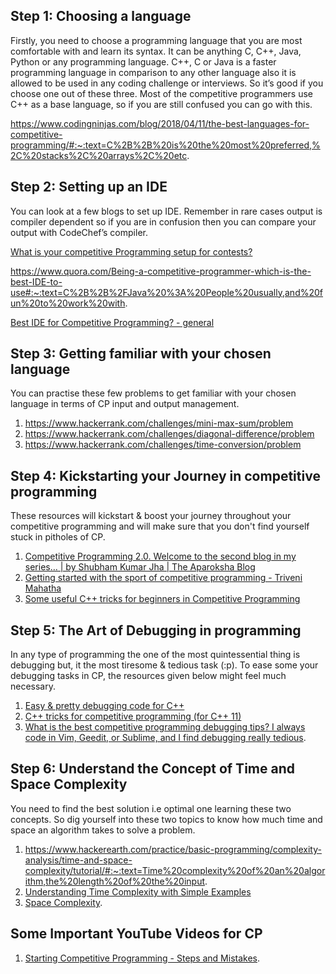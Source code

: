 
## Step 1: Choosing a language
Firstly, you need to choose a programming language that you are most comfortable with and learn its syntax. It can be anything C, C++, Java, Python or any programming language. C++, C or Java is a faster programming language in comparison to any other language also it is allowed to be used in any coding challenge or interviews. So it’s good if you choose one out of these three. Most of the competitive programmers use C++ as a base language, so if you are still confused you can go with this.

https://www.codingninjas.com/blog/2018/04/11/the-best-languages-for-competitive-programming/#:~:text=C%2B%2B%20is%20the%20most%20preferred,%2C%20stacks%2C%20arrays%2C%20etc.

## Step 2: Setting up an IDE
You can look at a few blogs to set up IDE. Remember in rare cases output is compiler dependent so if you are in confusion then you can compare your output with CodeChef’s compiler.

[What is your competitive Programming setup for contests?](https://codeforces.com/blog/entry/68025)

https://www.quora.com/Being-a-competitive-programmer-which-is-the-best-IDE-to-use#:~:text=C%2B%2B%2FJava%20%3A%20People%20usually,and%20fun%20to%20work%20with.

[Best IDE for Competitive Programming? - general](https://discuss.codechef.com/t/best-ide-for-competitive-programming/54541)


## Step 3: Getting familiar with your chosen language
You can practise these few problems to get familiar with your chosen language in terms of CP input and output management.

1. https://www.hackerrank.com/challenges/mini-max-sum/problem
2. https://www.hackerrank.com/challenges/diagonal-difference/problem
3. https://www.hackerrank.com/challenges/time-conversion/problem

## Step 4: Kickstarting your Journey in competitive programming
These resources will kickstart & boost your journey throughout your competitive programming and will make sure that you don't find yourself stuck in pitholes of CP.

1. [Competitive Programming 2.0. Welcome to the second blog in my series… | by Shubham Kumar Jha | The Aparoksha Blog](https://medium.com/the-aparoksha-blog/beginners-guide-to-competitive-programming-60300af1ee92)
2. [Getting started with the sport of competitive programming - Triveni Mahatha](https://www.hackerearth.com/practice/notes/getting-started-with-the-sport-of-programming/)
3. [Some useful C++ tricks for beginners in Competitive Programming](https://www.geeksforgeeks.org/some-useful-c-tricks-for-beginners-in-competitive-programming/?ref=rp)

## Step 5: The Art of Debugging in programming
In any type of programming the one of the most quintessential thing is debugging but, it the most tiresome & tedious task (:p). To ease some your debugging tasks in CP, the resources given below might feel much necessary.

1. [Easy & pretty debugging code for C++](https://codeforces.com/blog/entry/3473)
2. [C++ tricks for competitive programming (for C++ 11)](https://www.geeksforgeeks.org/c-tricks-competitive-programming-c-11/)
3. [What is the best competitive programming debugging tips? I always code in Vim, Geedit, or Sublime, and I find debugging really tedious](https://www.quora.com/What-are-the-best-competitive-programming-debugging-tips-I-always-code-in-Vim-Geedit-or-Sublime-and-I-find-debugging-really-tedious).

##  Step 6: Understand the Concept of Time and Space Complexity
You need to find the best solution i.e optimal one learning these two concepts. So dig yourself into these two topics to know how much time and space an algorithm takes to solve a problem.

1. https://www.hackerearth.com/practice/basic-programming/complexity-analysis/time-and-space-complexity/tutorial/#:~:text=Time%20complexity%20of%20an%20algorithm,the%20length%20of%20the%20input.
2. [Understanding Time Complexity with Simple Examples](https://www.geeksforgeeks.org/understanding-time-complexity-simple-examples/)
3. [Space Complexity](https://www.geeksforgeeks.org/g-fact-86/).

## Some Important YouTube Videos for CP

1. [Starting Competitive Programming - Steps and Mistakes](https://www.youtube.com/watch?v=bVKHRtafgPc).
